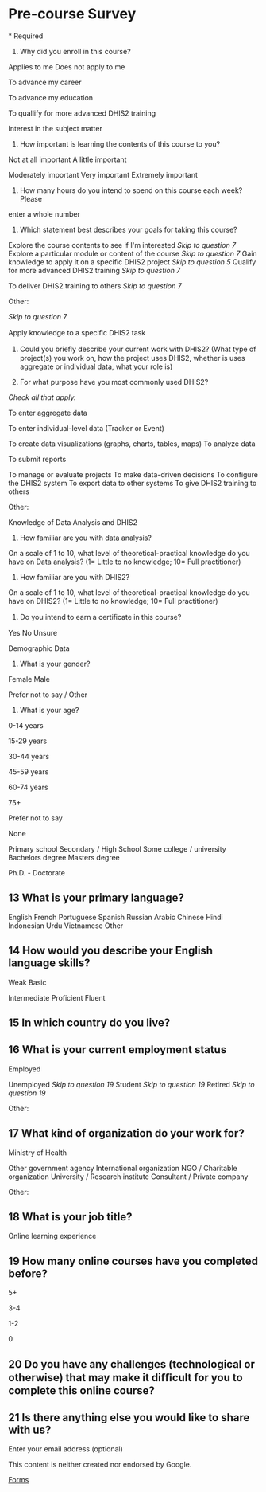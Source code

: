 # Pre-course Survey

\* Required

1. Why did you enroll in this course?

Applies to me Does not apply to me

To advance my career

To advance my education

To quallify for more advanced DHIS2 training

Interest in the subject matter

1. How important is learning the contents of this course to you?

Not at all important A little important

Moderately important Very important Extremely important

1. How many hours do you intend to spend on this course each week? Please

enter a whole number

1. Which statement best describes your goals for taking this course?

Explore the course contents to see if I'm interested *Skip to question 7* Explore a particular module or content of the course *Skip to question 7* Gain knowledge to apply it on a specific DHIS2 project *Skip to question 5* Qualify for more advanced DHIS2 training *Skip to question 7*

To deliver DHIS2 training to others *Skip to question 7*

Other:

*Skip to question 7*

Apply knowledge to a speciﬁc DHIS2 task

1. Could you brieﬂy describe your current work with DHIS2? (What type of project(s) you work on, how the project uses DHIS2, whether is uses aggregate or individual data, what your role is)

2. For what purpose have you most commonly used DHIS2?

*Check all that apply.*

To enter aggregate data

To enter individual-level data (Tracker or Event)

To create data visualizations (graphs, charts, tables, maps) To analyze data

To submit reports

To manage or evaluate projects To make data-driven decisions To configure the DHIS2 system To export data to other systems To give DHIS2 training to others

Other:

Knowledge of Data Analysis and DHIS2

1. How familiar are you with data analysis?

On a scale of 1 to 10, what level of theoretical-practical knowledge do you have on Data analysis? (1= Little to no knowledge; 10= Full practitioner)

1. How familiar are you with DHIS2?

On a scale of 1 to 10, what level of theoretical-practical knowledge do you have on DHIS2? (1= Little to no knowledge; 10= Full practitioner)

1. Do you intend to earn a certiﬁcate in this course?

Yes No Unsure

Demographic Data

1. What is your gender?

Female Male

Prefer not to say / Other

1. What is your age?



0-14 years

15-29 years

30-44 years

45-59 years

60-74 years

75+

Prefer not to say

None

Primary school Secondary / High School Some college / university Bachelors degree Masters degree

Ph.D. - Doctorate

## 13 What is your primary language?



English French Portuguese Spanish Russian Arabic Chinese Hindi Indonesian Urdu Vietnamese Other

## 14 How would you describe your English language skills?

Weak Basic

Intermediate Proficient Fluent

## 15 In which country do you live?

## 16 What is your current employment status
Employed

Unemployed *Skip to question 19* Student *Skip to question 19* Retired *Skip to question 19*

Other:

## 17 What kind of organization do your work for?

Ministry of Health

Other government agency International organization NGO / Charitable organization University / Research institute Consultant / Private company

Other:

## 18 What is your job title?

Online learning experience

## 19 How many online courses have you completed before?

5+

3-4

1-2

0

## 20 Do you have any challenges (technological or otherwise) that may make it diﬃcult for you to complete this online course?

## 21 Is there anything else you would like to share with us?

Enter your email address (optional)

This content is neither created nor endorsed by Google.

[Forms](https://www.google.com/forms/about/?utm_source=product&utm_medium=forms_logo&utm_campaign=forms)
